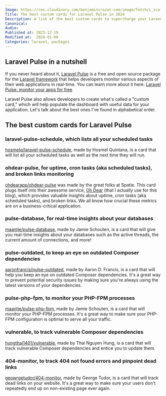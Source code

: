 ```yaml
---
Image: https://res.cloudinary.com/benjamincrozat-com/image/fetch/c_scale,f_webp,q_auto,w_1200/https://github.com/benjamincrozat/content/assets/3613731/b5374afd-d9e6-4bf8-8241-8b5f3358b539
Title: The best custom cards for Laravel Pulse in 2024
Description: A list of the best custom cards to supercharge your Laravel Pulse dashboard in 2024.
Canonical: 
Audio:
Published at: 2023-12-29
Modified at:  2024-01-08
Categories: laravel, packages
---
```


## Laravel Pulse in a nutshell

If you never heard about it, [Laravel Pulse](https://pulse.laravel.com) is a free and open source package for the [Laravel framework](https://laravel.com) that helps developers monitor various aspects of their web applications in real-time. You can learn more about it here: [Laravel Pulse: monitor your apps for free](/laravel-pulse)

Laravel Pulse also allows developers to create what's called a "custom card," which will help populate the dashboard with useful data for your application. Let's talk about the best ones I've found in alphabetical order.

## The best custom cards for Laravel Pulse

### laravel-pulse-schedule, which lists all your scheduled tasks

[hosmelq/laravel-pulse-schedule](https://github.com/hosmelq/laravel-pulse-schedule), made by Hosmel Quintana, is a card that will list all your scheduled tasks as well as the next time they will run.

### ohdear-pulse, for uptime, cron tasks (aka scheduled tasks), and broken links monitoring

[ohdearapp/ohdear-pulse](https://github.com/ohdearapp/ohdear-pulse) was made by the great folks at Spatie. This card plugs itself into their awesome service, [Oh Dear](/recommends/oh-dear) (that I actually use for this blog), which provides valuable insights about uptime, cron tasks (aka scheduled tasks), and broken links. We all know how crucial these metrics are on a business-critical application.

### pulse-database, for real-time insights about your databases

[maantje/pulse-database](https://github.com/maantje/pulse-database), made by Jamie Schouten, is a card that will give you real-time insights about your databases such as the active threads, the current amount of connections, and more!

### pulse-outdated, to keep an eye on outdated Composer dependencies

[aaronfrancis/pulse-outdated](https://github.com/aaronfrancis/pulse-outdated), made by Aaron D. Francis, is a card that will help you keep an eye on outdated Composer dependencies. It's a great way to prevent potential security issues by making sure you're always using the latest versions of your dependencies.

### pulse-php-fpm, to monitor your PHP-FPM processes

[maantje/pulse-php-fpm](https://github.com/maantje/pulse-php-fpm), made by Jamie Schouten, is a card that will monitor your PHP-FPM processes. It's a great way to make sure your PHP-FPM configuration is optimal to serve all your traffic.

### vulnerable, to track vulnerable Composer dependencies

[hungthai1401/vulnerable](https://github.com/hungthai1401/vulnerable), made by Thai Nguyen Hung, is a card that will track vulnerable Composer dependencies and entice you to update them.

### 404-monitor, to track 404 not found errors and pinpoint dead links

[geowrgetudor/404-monitor](https://github.com/geowrgetudor/404-monitor), made by George Tudor, is a card that will track dead links on your website. It's a great way to make sure your users don't repeatedly end up on non-existing page ever again.
